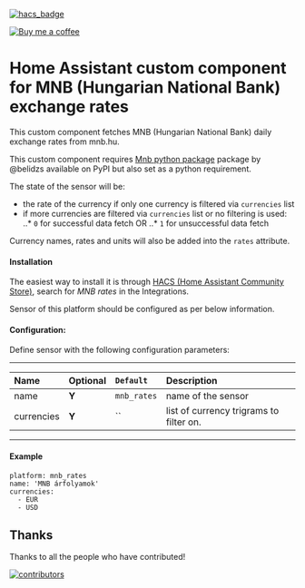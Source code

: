 [![hacs_badge](https://img.shields.io/badge/HACS-Default-orange.svg)](https://github.com/hacs/integration)

<p><a href="https://www.buymeacoffee.com/6rF5cQl" rel="nofollow" target="_blank"><img src="https://camo.githubusercontent.com/c070316e7fb193354999ef4c93df4bd8e21522fa/68747470733a2f2f696d672e736869656c64732e696f2f7374617469632f76312e7376673f6c6162656c3d4275792532306d6525323061253230636f66666565266d6573736167653d25463025394625413525413826636f6c6f723d626c61636b266c6f676f3d6275792532306d6525323061253230636f66666565266c6f676f436f6c6f723d7768697465266c6162656c436f6c6f723d366634653337" alt="Buy me a coffee" data-canonical-src="https://img.shields.io/static/v1.svg?label=Buy%20me%20a%20coffee&amp;message=%F0%9F%A5%A8&amp;color=black&amp;logo=buy%20me%20a%20coffee&amp;logoColor=white&amp;labelColor=b0c4de" style="max-width:100%;"></a></p>

# Home Assistant custom component for MNB (Hungarian National Bank) exchange rates

This custom component fetches MNB (Hungarian National Bank) daily exchange rates from mnb.hu.

This custom component requires [Mnb python package](https://github.com/belidzs/mnb) package by @belidzs available on PyPI but also set as a python requirement.

The state of the sensor will be:
* the rate of the currency if only one currency is filtered via `currencies` list
* if more currencies are filtered via `currencies` list or no filtering is used:
..* `0` for successful data fetch OR
..* `1` for unsuccessful data fetch

Currency names, rates and units will also be added into the `rates` attribute.

#### Installation
The easiest way to install it is through [HACS (Home Assistant Community Store)](https://github.com/hacs/integration),
search for <i>MNB rates</i> in the Integrations.<br />

Sensor of this platform should be configured as per below information.

#### Configuration:
Define sensor with the following configuration parameters:<br />

---
| Name | Optional | `Default` | Description |
| :---- | :---- | :------- | :----------- |
| name | **Y** | `mnb_rates` | name of the sensor |
| currencies | **Y** | `` | list of currency trigrams to filter on. |
---

#### Example
```
platform: mnb_rates
name: 'MNB árfolyamok'
currencies:
  - EUR
  - USD
```

## Thanks

Thanks to all the people who have contributed!

[![contributors](https://contributors-img.web.app/image?repo=amaximus/mnb_rates)](https://github.com/amaximus/mnb_rates/graphs/contributors)
